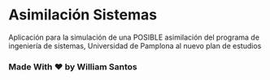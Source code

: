 
# Asimilación Sistemas

Aplicación para la simulación de una POSIBLE asimilación del programa de ingeniería de sistemas, Universidad de Pamplona al nuevo plan de estudios

### Made With ❤ by William Santos